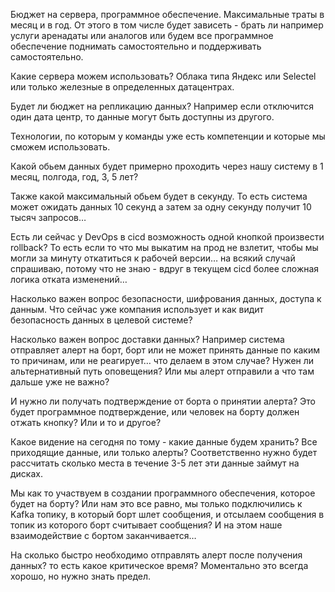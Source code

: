 Бюджет на сервера, программное обеспечение. Максимальные траты в месяц и в год. От этого в том числе будет зависеть - брать ли например услуги аренадаты или аналогов или будем все программное обеспечение поднимать самостоятельно и поддерживать самостоятельно.

Какие сервера можем использовать? Облака типа Яндекс или Selectel или только железные в определенных датацентрах. 

Будет ли бюджет на репликацию данных? Например если отключится один дата центр, то данные могут быть доступны из другого.

Технологии, по которым у команды уже есть компетенции и которые мы сможем использовать.



Какой обьем данных будет примерно проходить через нашу систему в 1 месяц, полгода, год, 3, 5 лет?

Также какой максимальный  обьем будет в секунду. То есть система может ожидать данных 10 секунд а затем за одну секунду получит 10 тысяч запросов…

Есть ли сейчас у DevOps в cicd возможность одной кнопкой произвести rollback? То есть если то что мы выкатим на прод не взлетит, чтобы мы могли за минуту откатиться к рабочей версии… на всякий случай спрашиваю, потому что не знаю - вдруг в текущем cicd более сложная логика отката изменений…

Насколько важен вопрос безопасности, шифрования данных, доступа к данным. Что сейчас уже компания использует и как видит безопасность данных в целевой системе?

Насколько важен вопрос доставки данных? Например система отправляет алерт на борт, борт или не может принять данные по каким то причинам, или не реагирует… что делаем в этом случае? Нужен ли альтернативный путь оповещения? Или мы алерт отправили а что там дальше уже не важно?

И нужно ли получать подтверждение от борта о принятии алерта? Это будет программное подтверждение, или человек на борту должен отжать кнопку? Или и то и другое?

Какое видение на сегодня по тому - какие данные будем хранить? Все приходящие данные, или только алерты? Соответственно нужно будет рассчитать сколько места в течение 3-5 лет эти данные займут на дисках.

Мы как то участвуем в создании программного обеспечения, которое будет на борту? Или нам это все равно, мы только подключились к Kafka топику, в который борт шлет сообщения, и отсылаем сообщения в топик из которого борт считывает сообщения? И на этом наше взаимодействие с бортом заканчивается…

На сколько быстро необходимо отправлять алерт после получения данных?
то есть какое критическое время?
Моментально это всегда хорошо, но нужно знать предел.
